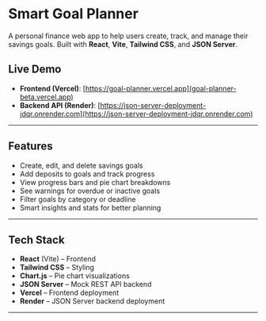 #  Smart Goal Planner

A personal finance web app to help users create, track, and manage their savings goals. Built with **React**, **Vite**, **Tailwind CSS**, and **JSON Server**.

##  Live Demo

- **Frontend (Vercel)**: [https://goal-planner.vercel.app](goal-planner-beta.vercel.app)
- **Backend API (Render)**: [https://json-server-deployment-jdqr.onrender.com](https://json-server-deployment-jdqr.onrender.com)

---

##  Features

-  Create, edit, and delete savings goals
-  Add deposits to goals and track progress
-  View progress bars and pie chart breakdowns
-  See warnings for overdue or inactive goals
-  Filter goals by category or deadline
-  Smart insights and stats for better planning

---

##  Tech Stack

- **React** (Vite) – Frontend
- **Tailwind CSS** – Styling
- **Chart.js** – Pie chart visualizations
- **JSON Server** – Mock REST API backend
- **Vercel** – Frontend deployment
- **Render** – JSON Server backend deployment

---




